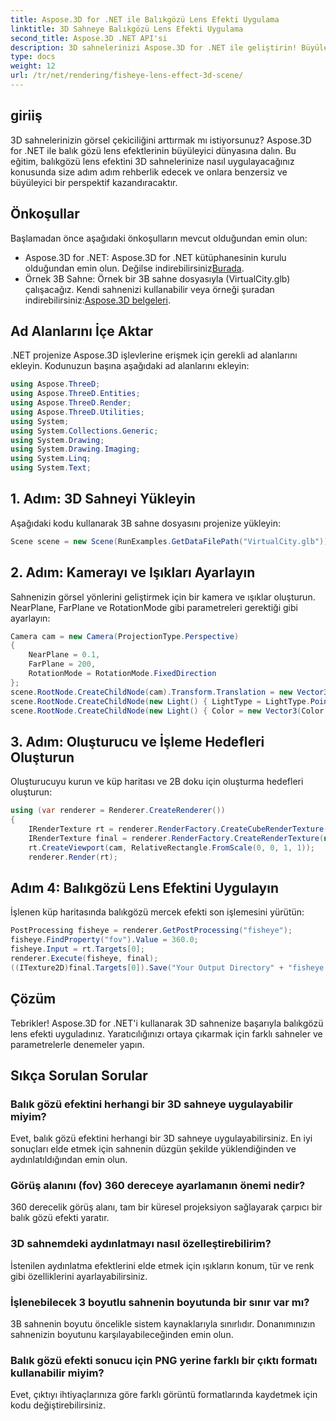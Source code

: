 ```yaml
---
title: Aspose.3D for .NET ile Balıkgözü Lens Efekti Uygulama
linktitle: 3D Sahneye Balıkgözü Lens Efekti Uygulama
second_title: Aspose.3D .NET API'si
description: 3D sahnelerinizi Aspose.3D for .NET ile geliştirin! Büyüleyici bir balıkgözü lens efektini adım adım nasıl uygulayacağınızı öğrenin. Şimdi İndirin!
type: docs
weight: 12
url: /tr/net/rendering/fisheye-lens-effect-3d-scene/
---
```

## giriiş
3D sahnelerinizin görsel çekiciliğini arttırmak mı istiyorsunuz? Aspose.3D for .NET ile balık gözü lens efektlerinin büyüleyici dünyasına dalın. Bu eğitim, balıkgözü lens efektini 3D sahnelerinize nasıl uygulayacağınız konusunda size adım adım rehberlik edecek ve onlara benzersiz ve büyüleyici bir perspektif kazandıracaktır.
## Önkoşullar
Başlamadan önce aşağıdaki önkoşulların mevcut olduğundan emin olun:
-  Aspose.3D for .NET: Aspose.3D for .NET kütüphanesinin kurulu olduğundan emin olun. Değilse indirebilirsiniz[Burada](https://releases.aspose.com/3d/net/).
-  Örnek 3B Sahne: Örnek bir 3B sahne dosyasıyla (VirtualCity.glb) çalışacağız. Kendi sahnenizi kullanabilir veya örneği şuradan indirebilirsiniz:[Aspose.3D belgeleri](https://reference.aspose.com/3d/net/).
## Ad Alanlarını İçe Aktar
.NET projenize Aspose.3D işlevlerine erişmek için gerekli ad alanlarını ekleyin. Kodunuzun başına aşağıdaki ad alanlarını ekleyin:
```csharp
using Aspose.ThreeD;
using Aspose.ThreeD.Entities;
using Aspose.ThreeD.Render;
using Aspose.ThreeD.Utilities;
using System;
using System.Collections.Generic;
using System.Drawing;
using System.Drawing.Imaging;
using System.Linq;
using System.Text;
```
## 1. Adım: 3D Sahneyi Yükleyin
Aşağıdaki kodu kullanarak 3B sahne dosyasını projenize yükleyin:
```csharp
Scene scene = new Scene(RunExamples.GetDataFilePath("VirtualCity.glb"));
```
## 2. Adım: Kamerayı ve Işıkları Ayarlayın
Sahnenizin görsel yönlerini geliştirmek için bir kamera ve ışıklar oluşturun. NearPlane, FarPlane ve RotationMode gibi parametreleri gerektiği gibi ayarlayın:
```csharp
Camera cam = new Camera(ProjectionType.Perspective)
{
    NearPlane = 0.1,
    FarPlane = 200,
    RotationMode = RotationMode.FixedDirection
};
scene.RootNode.CreateChildNode(cam).Transform.Translation = new Vector3(5, 6, 0);
scene.RootNode.CreateChildNode(new Light() { LightType = LightType.Point }).Transform.Translation = new Vector3(-10, 7, -10);
scene.RootNode.CreateChildNode(new Light() { Color = new Vector3(Color.CadetBlue) }).Transform.Translation = new Vector3(49, 0, 49);
```
## 3. Adım: Oluşturucu ve İşleme Hedefleri Oluşturun
Oluşturucuyu kurun ve küp haritası ve 2B doku için oluşturma hedefleri oluşturun:
```csharp
using (var renderer = Renderer.CreateRenderer())
{
    IRenderTexture rt = renderer.RenderFactory.CreateCubeRenderTexture(new RenderParameters(false), 512, 512);
    IRenderTexture final = renderer.RenderFactory.CreateRenderTexture(new RenderParameters(false, 32, 0, 0), 1024, 1024);
    rt.CreateViewport(cam, RelativeRectangle.FromScale(0, 0, 1, 1));
    renderer.Render(rt);
```
## Adım 4: Balıkgözü Lens Efektini Uygulayın
İşlenen küp haritasında balıkgözü mercek efekti son işlemesini yürütün:
```csharp
PostProcessing fisheye = renderer.GetPostProcessing("fisheye");
fisheye.FindProperty("fov").Value = 360.0;
fisheye.Input = rt.Targets[0];
renderer.Execute(fisheye, final);
((ITexture2D)final.Targets[0]).Save("Your Output Directory" + "fisheye.png", ImageFormat.Png);
```
## Çözüm
Tebrikler! Aspose.3D for .NET'i kullanarak 3D sahnenize başarıyla balıkgözü lens efekti uyguladınız. Yaratıcılığınızı ortaya çıkarmak için farklı sahneler ve parametrelerle denemeler yapın.
## Sıkça Sorulan Sorular
### Balık gözü efektini herhangi bir 3D sahneye uygulayabilir miyim?
Evet, balık gözü efektini herhangi bir 3D sahneye uygulayabilirsiniz. En iyi sonuçları elde etmek için sahnenin düzgün şekilde yüklendiğinden ve aydınlatıldığından emin olun.
### Görüş alanını (fov) 360 dereceye ayarlamanın önemi nedir?
360 derecelik görüş alanı, tam bir küresel projeksiyon sağlayarak çarpıcı bir balık gözü efekti yaratır.
### 3D sahnemdeki aydınlatmayı nasıl özelleştirebilirim?
İstenilen aydınlatma efektlerini elde etmek için ışıkların konum, tür ve renk gibi özelliklerini ayarlayabilirsiniz.
### İşlenebilecek 3 boyutlu sahnenin boyutunda bir sınır var mı?
3B sahnenin boyutu öncelikle sistem kaynaklarıyla sınırlıdır. Donanımınızın sahnenizin boyutunu karşılayabileceğinden emin olun.
### Balık gözü efekti sonucu için PNG yerine farklı bir çıktı formatı kullanabilir miyim?
Evet, çıktıyı ihtiyaçlarınıza göre farklı görüntü formatlarında kaydetmek için kodu değiştirebilirsiniz.